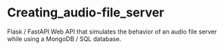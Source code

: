 # Creating_audio-file_server
Flask / FastAPI Web API that simulates the behavior of an audio file server while using a MongoDB / SQL database.
